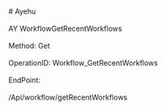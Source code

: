 <br>#     Ayehu</br>
<br>AY WorkflowGetRecentWorkflows</br>
<br>Method: Get</br>
<br>OperationID: Workflow_GetRecentWorkflows</br>
<br>EndPoint:</br>
<br>/Api/workflow/getRecentWorkflows</br>
